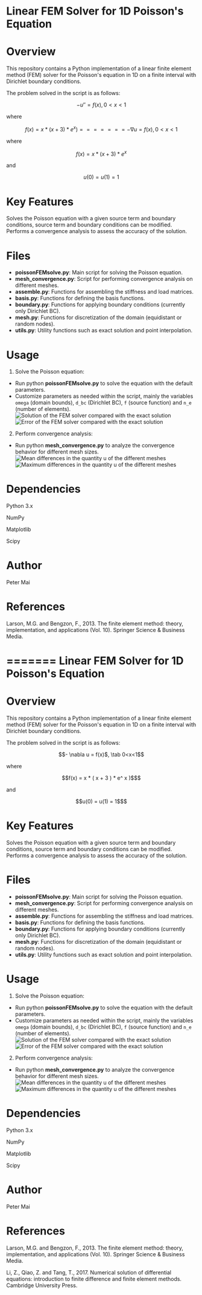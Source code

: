 Linear FEM Solver for 1D Poisson's Equation
==============
# Overview

This repository contains a Python implementation of a linear finite element method (FEM) solver for the Poisson's equation in 1D on a finite interval with Dirichlet boundary conditions.

The problem solved in the script is as follows:
```math
- u'' = f(x), 0<x<1
```
where
```math
f(x) =  x * ( x + 3 ) * e^ x )
=======
- \nabla u = f(x), 0<x<1
```
where
```math
f(x) =  x * ( x + 3 ) * e^ x
```
and 
```math
u(0) = u(1) = 1
```

# Key Features
Solves the Poisson equation with a given source term and boundary conditions, source term and boundary conditions can be modified.
Performs a convergence analysis to assess the accuracy of the solution.

# Files
* **poissonFEMsolve.py**: Main script for solving the Poisson equation.
* **mesh_convergence.py**: Script for performing convergence analysis on different meshes.
* **assemble.py**: Functions for assembling the stiffness and load matrices.
* **basis.py**: Functions for defining the basis functions.
* **boundary.py**: Functions for applying boundary conditions (currently only Dirichlet BC).
* **mesh.py**: Functions for discretization of the domain (equidistant or random nodes). 
* **utils.py**: Utility functions such as exact solution and point interpolation.

# Usage
1. Solve the Poisson equation:
* Run python **poissonFEMsolve.py** to solve the equation with the default parameters.
* Customize parameters as needed within the script, mainly the variables `omega` (domain bounds), `d_bc` (Dirichlet BC), `f` (source function) and `n_e` (number of elements).
![Solution of the FEM solver compared with the exact solution](/figures/fem_solution.png)
![Error of the FEM solver compared with the exact solution](/figures/fem_error.png)
2. Perform convergence analysis:
* Run python **mesh_convergence.py** to analyze the convergence behavior for different mesh sizes.
![Mean differences in the quantity u of the different meshes](/figures/mesh_mu_diff.png)
![Maximum differences in the quantity u of the different meshes](/figures/mesh_max_diff.png)
# Dependencies

Python 3.x

NumPy

Matplotlib

Scipy

# Author

Peter Mai


# References

Larson, M.G. and Bengzon, F., 2013. The finite element method: theory, implementation, and applications (Vol. 10). Springer Science & Business Media.

=======
Linear FEM Solver for 1D Poisson's Equation
==============
# Overview

This repository contains a Python implementation of a linear finite element method (FEM) solver for the Poisson's equation in 1D on a finite interval with Dirichlet boundary conditions.

The problem solved in the script is as follows:
```math
- \nabla u = f(x)$, \tab 0<x<1
```
where
```math
f(x) =  x * ( x + 3 ) * e^ x )$
```
and 
```math
u(0) = u(1) = 1$
```

# Key Features
Solves the Poisson equation with a given source term and boundary conditions, source term and boundary conditions can be modified.
Performs a convergence analysis to assess the accuracy of the solution.

# Files
* **poissonFEMsolve.py**: Main script for solving the Poisson equation.
* **mesh_convergence.py**: Script for performing convergence analysis on different meshes.
* **assemble.py**: Functions for assembling the stiffness and load matrices.
* **basis.py**: Functions for defining the basis functions.
* **boundary.py**: Functions for applying boundary conditions (currently only Dirichlet BC).
* **mesh.py**: Functions for discretization of the domain (equidistant or random nodes). 
* **utils.py**: Utility functions such as exact solution and point interpolation.

# Usage
1. Solve the Poisson equation:
* Run python **poissonFEMsolve.py** to solve the equation with the default parameters.
* Customize parameters as needed within the script, mainly the variables `omega` (domain bounds), `d_bc` (Dirichlet BC), `f` (source function) and `n_e` (number of elements).
![Solution of the FEM solver compared with the exact solution](/figures/fem_solution.png)
![Error of the FEM solver compared with the exact solution](/figures/fem_error.png)
2. Perform convergence analysis:
* Run python **mesh_convergence.py** to analyze the convergence behavior for different mesh sizes.
![Mean differences in the quantity u of the different meshes](/figures/mesh_mu_diff.png)
![Maximum differences in the quantity u of the different meshes](/figures/mesh_max_diff.png)
# Dependencies

Python 3.x

NumPy

Matplotlib

Scipy

# Author

Peter Mai


# References

Larson, M.G. and Bengzon, F., 2013. The finite element method: theory, implementation, and applications (Vol. 10). Springer Science & Business Media.


Li, Z., Qiao, Z. and Tang, T., 2017. Numerical solution of differential equations: introduction to finite difference and finite element methods. Cambridge University Press.